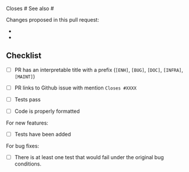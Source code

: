 <!---
Until this PR is ready for review, you can include the [WIP] tag in its title, or leave it as a github draft.
-->






<!---
This is a suggested pull request template.
It's designed to capture information we've found to be useful in reviewing pull requests.

If there is other information that would be helpful to include, please don't hesitate to add it!
-->

<!-- Please indicate after the # which issue you're closing with this PR.
This is helpful for the maintainers AND will magically close the issue
when this pull request is merged!
If the PR closes multiple issues, includes "closes" before each one is listed.

You can also just link to other issues if necessary, e.g. "See also #1234".

https://help.github.com/articles/closing-issues-using-keywords
-->
Closes #
See also #

<!-- Please give a brief overview of what has changed in the PR.
If you're not sure what to write, consider it a note to the maintainers
to indicate what they should be looking for when they review the pull request.
-->
Changes proposed in this pull request:

-
-

## Checklist

- [ ] PR has an interpretable title with a prefix (`[ENH]`, `[BUG]`, `[DOC]`, `[INFRA]`, `[MAINT]`)
- [ ] PR links to Github issue with mention `Closes #XXXX`
- [ ] Tests pass
- [ ] Code is properly formatted


For new features:
- [ ] Tests have been added

For bug fixes:
- [ ] There is at least one test that would fail under the original bug conditions.
